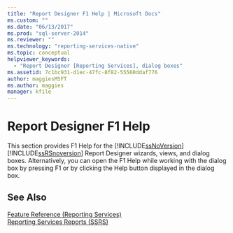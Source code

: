 ```yaml
---
title: "Report Designer F1 Help | Microsoft Docs"
ms.custom: ""
ms.date: "06/13/2017"
ms.prod: "sql-server-2014"
ms.reviewer: ""
ms.technology: "reporting-services-native"
ms.topic: conceptual
helpviewer_keywords: 
  - "Report Designer [Reporting Services], dialog boxes"
ms.assetid: 7c1bc931-d1ec-47fc-8f82-55560ddaf776
author: maggiesMSFT
ms.author: maggies
manager: kfile
---
```

# Report Designer F1 Help
  This section provides F1 Help for the [!INCLUDE[ssNoVersion](../../includes/ssnoversion-md.md)] [!INCLUDE[ssRSnoversion](../../includes/ssrsnoversion-md.md)] Report Designer wizards, views, and dialog boxes. Alternatively, you can open the F1 Help while working with the dialog box by pressing F1 or by clicking the Help button displayed in the dialog box.  
  
## See Also  
 [Feature Reference &#40;Reporting Services&#41;](../feature-reference-reporting-services.md)   
 [Reporting Services Reports &#40;SSRS&#41;](../reports/reporting-services-reports-ssrs.md)  
  
  
